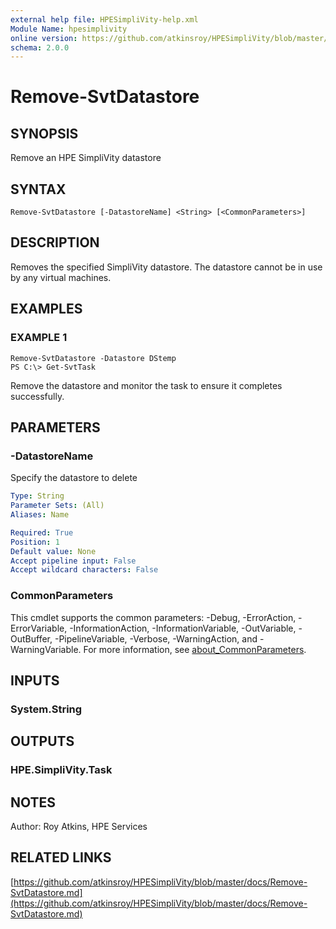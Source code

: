 ```yaml
---
external help file: HPESimpliVity-help.xml
Module Name: hpesimplivity
online version: https://github.com/atkinsroy/HPESimpliVity/blob/master/docs/Remove-SvtDatastore.md
schema: 2.0.0
---
```


# Remove-SvtDatastore

## SYNOPSIS
Remove an HPE SimpliVity datastore

## SYNTAX

```
Remove-SvtDatastore [-DatastoreName] <String> [<CommonParameters>]
```

## DESCRIPTION
Removes the specified SimpliVity datastore.
The datastore cannot be in use by any virtual machines.

## EXAMPLES

### EXAMPLE 1
```
Remove-SvtDatastore -Datastore DStemp
PS C:\> Get-SvtTask
```

Remove the datastore and monitor the task to ensure it completes successfully.

## PARAMETERS

### -DatastoreName
Specify the datastore to delete

```yaml
Type: String
Parameter Sets: (All)
Aliases: Name

Required: True
Position: 1
Default value: None
Accept pipeline input: False
Accept wildcard characters: False
```

### CommonParameters
This cmdlet supports the common parameters: -Debug, -ErrorAction, -ErrorVariable, -InformationAction, -InformationVariable, -OutVariable, -OutBuffer, -PipelineVariable, -Verbose, -WarningAction, and -WarningVariable. For more information, see [about_CommonParameters](http://go.microsoft.com/fwlink/?LinkID=113216).

## INPUTS

### System.String
## OUTPUTS

### HPE.SimpliVity.Task
## NOTES
Author: Roy Atkins, HPE Services

## RELATED LINKS

[https://github.com/atkinsroy/HPESimpliVity/blob/master/docs/Remove-SvtDatastore.md](https://github.com/atkinsroy/HPESimpliVity/blob/master/docs/Remove-SvtDatastore.md)

